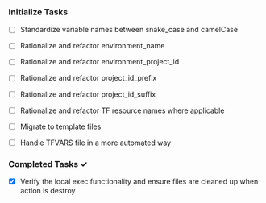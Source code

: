 ### Initialize Tasks
- [ ] Standardize variable names between snake_case and camelCase
- [ ] Rationalize and refactor environment_name
- [ ] Rationalize and refactor environment_project_id
- [ ] Rationalize and refactor project_id_prefix
- [ ] Rationalize and refactor project_id_suffix
- [ ] Rationalize and refactor TF resource names where applicable
- [ ] Migrate to template files
- [ ] Handle TFVARS file in a more automated way
 

### Completed Tasks ✓
- [x] Verify the local exec functionality and ensure files are cleaned up when action is destroy